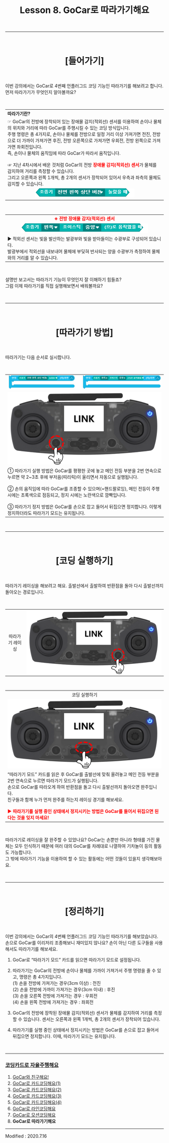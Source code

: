 <br>

<div align="center">
    <h1>Lesson 8. GoCar로 따라가기해요</h1>
</div>

<br>

---

<br>


<div align="center">
    <h1>[들어가기]</h1>
</div>

<br>

이번 강의에서는 GoCar로 4번째 언플러그드 코딩 기능인 따라가기를 해보려고 합니다. <br>
먼저 따라가기가 무엇인지 알아볼까요?



<br>


<div align="center">
    <table>
        <tr>
            <td>
                <div align="left"><b>따라가기란?</b></div>
            </td>
        </tr>
        <tr>
            <td>
                <div align="left">☞	GoCar의 전방에 장착되어 있는 장애물 감지(적외선) 센서를 이용하여 손이나 물체의 위치와 거리에 따라 GoCar를 주행시킬 수 있는 코딩 방식입니다. <br>
                주행 명령은 총 4가지로, 손이나 물체를 전방으로 일정 거리 이상 가져가면 전진, 전방으로 더 가까이 가져가면 후진, 전방 오른쪽으로 가져가면 우회전, 전방 왼쪽으로 가져가면 좌회전입니다.<br> 
                즉, 손이나 물체의 움직임에 따라 GoCar가 따라서 움직입니다. <br><br>
                ☞ 지난 4차시에서 배운 것처럼 GoCar의 전방 <font color="red"><b>장애물 감지(적외선) 센서</b></font>가 물체를 감지하여 거리를 측정할 수 있습니다. <br>그리고 오른쪽과 왼쪽 1개씩, 총 2개의 센서가 장착되어 있어서 우측과 좌측의 물체도 감지할 수 있습니다.
                </div>
            </td>
        </tr>
        <tr>
            <td>
                <div align="center">
                    <img src="images/image1.png">
                </div>
            </td>
        </tr>
    </table>
</div>

<br>

<div align="center">
    <table>
        <tr>
            <td>
                <div align="center"><font color="red"><b>※ 전방 장애물 감지(적외선) 센서</b></font></div>
            </td>
        </tr>
        <tr>
            <td>
                <div align="center"><img src="images/image2.png">
                </div>
            </td>
        </tr>
        <tr>
            <td>
                <div align="left">
                ▶ 적외선 센서는 빛을 발산하는 발광부와 빛을 받아들이는 수광부로 구성되어 있습니다. <br>발광부에서 적외선을 내보내어 물체에 부딪혀 반사되는 양을 수광부가 측정하여 물체와의 거리를 알 수 있습니다.
                </div>
            </td>
        </tr>
    </table>
</div>

<br>

설명만 보고서는 따라가기 기능이 무엇인지 잘 이해하기 힘들죠? <br>
그럼 이제 따라가기를 직접 실행해보면서 배워볼까요?

<Br>

---

<br>


<div align="center">
    <h1>[따라가기 방법]</h1>
</div>

<br>

따라가기는 다음 순서로 실시합니다.

<br>

<div align="center">
    <table>
        <tr>
            <td>
                <div align="center"><img src="images/image3.png"></div>
            </td>
        </tr>
        <tr>
            <td>
                <div align="center"><img src="images/image4.png"></div>
            </td>
        </tr>
        <tr>
            <td>
                <div align="left">①	따라가기 실행 방법은 GoCar를 평평한 곳에 놓고 메인 전등 부분을 2번 연속으로 누르면 약 2~3초 후에 부저음(띠리릭)이 울리면서 자동으로 실행됩니다.
                <br><Br>
                ② 손의 움직임에 따라 GoCar를 조종할 수 있으며(=핸드팔로잉), 메인 전등이 주행 시에는 초록색으로 점등되고, 정지 시에는 노란색으로 깜빡입니다.<br><br>
                ③ 따라가기 정지 방법은 GoCar를 손으로 잡고 들어서 뒤집으면 정지합니다. 이렇게 정지하더라도 따라가기 모드는 유지됩니다.<Br>
                </div>
            </td>
        </tr>
    </table>
</div>

<br>

---

<br>

<div align="center">
    <h1>[코딩 실행하기]</h1>
</div>

<br>

따라가기 레이싱을 해보려고 해요. 출발선에서 출발하여 반환점을 돌아 다시 출발선까지 돌아오는 경로입니다. 

<br>

<div align="center">
    <table>
        <tr>
            <td>
                <div align="center">따라가기 레이싱</div>
            </td>
            <td>
                <div align="center">
                <img src="images/image5.png">
                </div>
            </td>
        </tr>
    </table>
</div>

<br>

<div align="center">
    <table>
        <tr>
            <td>
                <div align="center">코딩 실행하기</div>
            </td>
        </tr>
        <tr>
            <td>
                <div align="center"><img src="images/image6.png"></div>
            </td>
        </tr>
        <tr>
            <td>
                <div align="left">“따라가기 모드” 카드를 읽은 후 GoCar를 출발선에 맞춰 올려놓고 메인 전등 부분을 2번 연속으로 누르면 따라가기 모드가 실행됩니다. <br>
                손으로 GoCar를 따라오게 하여 반환점을 돌고 다시 출발선까지 돌아오면 완주입니다. <br>
                친구들과 함께 누가 먼저 완주를 하는지 레이싱 경기를 해보세요.
                <br><Br>
                <font color="red"><b>▶	따라가기를 실행 중인 상태에서 정지시키는 방법은 GoCar를 들어서 뒤집으면 된다는 것을 잊지 마세요!</b></font>
                </div>
            </td>
        </tr>
    </table>
</div>

<br>

따라가기로 레이싱을 잘 완주할 수 있었나요? GoCar는 손뿐만 아니라 형태를 가진 물체는 모두 인식하기 때문에 여러 대의 GoCar를 차례대로 나열하여 기차놀이 등의 활동도 가능합니다.<br> 
그 밖에 따라가기 기능을 이용하여 할 수 있는 활동에는 어떤 것들이 있을지 생각해보아요.

<br>

---

<br>

<div align="center">
    <h1>[정리하기]</h1>
</div>

<br>

이번 강의에서는 GoCar의 4번째 언플러그드 코딩 기능인 따라가기를 해보았습니다. <br>
손으로 GoCar를 이리저리 조종해보니 재미있지 않나요? 손이 아닌 다른 도구들을 사용해서도 따라가기를 해보세요.



1. GoCar로 “따라가기 모드” 카드를 읽으면 따라가기 모드로 설정됩니다.

2. 따라가기는 GoCar의 전방에 손이나 물체를 가까이 가져가서 주행 명령을 줄 수 있고, 명령은 총 4가지입니다.<Br>
    (1)	손을 전방에 가져가는 경우(3cm 이상) : 전진<br>
    (2)	손을 전방에 가까이 가져가는 경우(3cm 이내) : 후진<br>
    (3)	손을 오른쪽 전방에 가져가는 경우 : 우회전<br>
    (4)	손을 왼쪽 전방에 가져가는 경우 : 좌회전


3. GoCar의 전방에 장착된 장애물 감지(적외선) 센서가 물체를 감지하여 거리를 측정할 수 있습니다. 센서는 오른쪽과 왼쪽 1개씩, 총 2개의 센서가 장착되어 있습니다.


4. 따라가기를 실행 중인 상태에서 정지시키는 방법은 GoCar를 손으로 잡고 들어서 뒤집으면 정지합니다. 이때, 따라가기 모드는 유지됩니다.

<br>

---

### [코딩카드로 자율주행해요](../)

 1. [GoCar와 친구해요!](../lesson1)
 2. [GoCar로 카드코딩해요(1)](../lesson2)
 3. [GoCar로 카드코딩해요(2)](../lesson3)
 4. [GoCar로 카드코딩해요(3)](../lesson4)
 5. [GoCar로 카드코딩해요(4)](../lesson5)
 6. [GoCar로 라인코딩해요](../lesson6)
 7. [GoCar로 모션코딩해요](../lesson7)
 8. **GoCar로 따라가기해요**

---

Modified : 2020.7.16